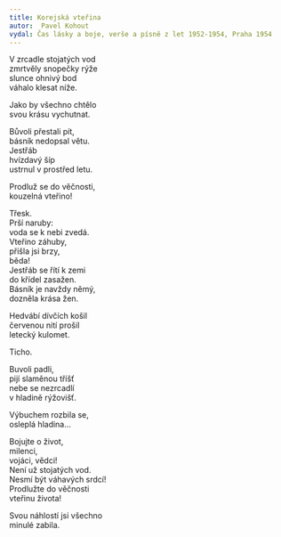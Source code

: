 ```yaml
---
title: Korejská vteřina
autor:  Pavel Kohout
vydal: Čas lásky a boje, verše a písně z let 1952-1954, Praha 1954
---
```



V zrcadle stojatých vod   
zmrtvěly snopečky rýže  
slunce
ohnivý bod  
váhalo klesat níže.
 
Jako by všechno chtělo   
svou krásu vychutnat.
 
Bůvoli přestali pít,  
básník nedopsal větu.  
Jestřáb    
hvízdavý šíp    
ustrnul v prostřed letu.
 
Prodluž se do věčnosti,  
kouzelná vteřino!
 
Třesk.  
Prší naruby:  
voda se k nebi zvedá.   
Vteřino záhuby,  
přišla jsi brzy,  
běda!   
Jestřáb se řítí k zemi   
do křídel zasažen.   
Básník je navždy němý,  
dozněla krása žen.
 
Hedvábí dívčích košil   
červenou nití prošil   
letecký kulomet.   
 
Ticho.
 
Buvoli padli,  
pijí slaměnou tříšť   
nebe se nezrcadlí  
v hladině rýžovišť.
 
Výbuchem rozbila se,   
osleplá hladina...
 
Bojujte o život,  
milenci,  
vojáci, vědci!   
Není už stojatých vod.   
Nesmí být váhavých srdcí!   
Prodlužte do věčnosti   
vteřinu života!
 
Svou náhlostí jsi všechno   
minulé zabila.